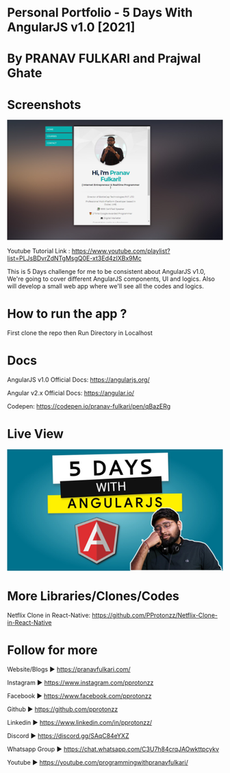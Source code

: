 # Personal Portfolio - 5 Days With AngularJS v1.0 [2021]
# By PRANAV FULKARI and Prajwal Ghate

# Screenshots
![Alt text](/Screenshot.PNG?raw=true "Screenshot")

Youtube Tutorial Link : https://www.youtube.com/playlist?list=PLJsBDvrZdNTgMsgQ0E-xt3Ed4zIXBx9Mc

This is 5 Days challenge for me to be consistent about AngularJS v1.0, We're going to cover different AngularJS components, UI and logics. Also will develop a small web app where we'll see all the codes and logics.

# How to run the app ?
First clone the repo then Run Directory in Localhost

# Docs

AngularJS v1.0 Official Docs: https://angularjs.org/

Angular v2.x Official Docs: https://angular.io/

Codepen: https://codepen.io/pranav-fulkari/pen/qBazERg


# Live View

[![Youtube Tutorial of Netflix Clone](Banner.jpg)](https://www.youtube.com/playlist?list=PLJsBDvrZdNTgMsgQ0E-xt3Ed4zIXBx9Mc)

# More Libraries/Clones/Codes

Netflix Clone in React-Native: https://github.com/PProtonzz/Netflix-Clone-in-React-Native

# Follow for more

Website/Blogs ► https://pranavfulkari.com/

Instagram ► https://www.instagram.com/pprotonzz

Facebook ► https://www.facebook.com/pprotonzz

Github ► https://github.com/pprotonzz

Linkedin ► https://www.linkedin.com/in/pprotonzz/

Discord ► https://discord.gg/SAqC84eYXZ

Whatsapp Group ► https://chat.whatsapp.com/C3U7h84crqJAOwkttpcykv

Youtube ► https://youtube.com/programmingwithpranavfulkari/
